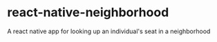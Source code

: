 # react-native-neighborhood
A react native app for looking up an individual's seat in a neighborhood
